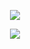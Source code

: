 <p align="center">
  <img class="img" src="https://github-readme-stats.vercel.app/api/top-langs/?username=IAmTheOnion&theme=radical&hide=css,html" />
</p>
<p align="center">
  <img class="img" src="https://github.r2v.ch/codewars?user=CooBula&top_languages=true" />
</p>
